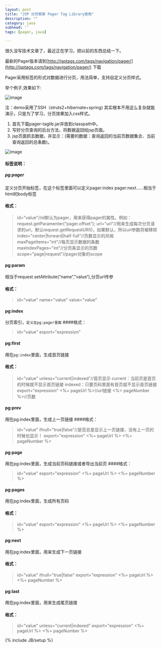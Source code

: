 ```yaml
---
layout: post
title: "JSP 分页框架 Pager Tag Library使用"
description: ""
category: java
subhead: ''
tags: [pager, java]

---
```


很久没写技术文章了，最近正在学习，把以前的东西总结一下。

最新的Pager版本请到[http://jsptags.com/tags/navigation/pager/](http://jsptags.com/tags/navigation/pager/) 下载

Pager采用标签的形式对数据进行分页，用法简单，支持自定义分页样式。

举个例子,效果如下:

![image](http://i1298.photobucket.com/albums/ag53/lichengwu/1_zpsbb69f644.png)


注：demo采用了SSH（struts2+hibernate+spring) 其实根本不用这么复杂就能演示，只是为了学习，分页效果加入css样式。

1. 首先下载pager-taglib.jar并放到classpath中。
2. 写好分页查询的后台方法，将数据返回给jsp页面。
3. jsp页面抓去数据，并显示：(需要的数据：查询返回的当前页数据集合、当前查询返回的总条数)。

![image](http://i1298.photobucket.com/albums/ag53/lichengwu/2_zps1384fc77.png)

#### 标签说明：

##### pg:pager 
定义分页开始标签，在这个标签里面可以定义pager:index pager:next……相当于html的body标签 
#### 格式： 
> id="value"//id默认为pager，用来获得pager的属性。例如：request.getParamenter(“pager.offset”);
> url="url"//用来生成每次分页请求的url，默认request.getRequestURI()，如果默认，所以url参数将被移除       
> index="center|forward|half-full"//页数显示的风格       
> maxPageItems="int"//每页显示数据的条数       
> maxIndexPages="int"//分页条显示的页数       
> scope="page|request"//pager对象的scope       

#### pg:param 
相当于request.setAttribute(“name”,"value“),分页url传参 
#### 格式： 

>id="value" 
>name="value" 
>value="value" 

#### pg:index 
分页索引，`定义在pg:pager里面` 
####格式： 

>id="value" 
>export="expression" 
 

#### pg:first 
用在`pg:index`里面，生成首页链接 
#### 格式： 

>id="value" 
>unless="current|indexed"//首页显示 current：当前页是首页的时候就不显示首页链接 indexed：只要页码里面有首页就不显示首页链接 
>export="expression" 
><%= pageUrl %>//url链接 
><%= pageNumber %>//页数 

#### pg:prev 
用在pg:index里面，生成上一页链接 
####格式： 

>id="value" 
>ifnull="true|false"//是否总是显示上一页链接，没有上一页的时候也显示！ 
>export="expression" 
><%= pageUrl %> 
><%= pageNumber %> 

#### pg:page 
用在pg:index里面，生成当前页码链接或者导出当前页 
####格式： 

>id="value" 
>export="expression" 
><%= pageUrl %> 
><%= pageNumber %> 

#### pg:pages 
用在pg:index里面，生成所有页码 
#### 格式： 

>id="value" 
>export="expression" 
><%= pageUrl %> 
><%= pageNumber %> 

#### pg:next 
用在pg:index里面，用来生成下一页链接 
#### 格式： 

>id="value" 
>ifnull="true|false" 
>export="expression" 
><%= pageUrl %> 
><%= pageNumber %> 

#### pg:last 
用在pg:index里面，用来生成尾页链接 
#### 格式： 

>id="value" 
>unless="current|indexed" 
>export="expression" 
><%= pageUrl %> 
><%= pageNumber %> 

{% include JB/setup %}